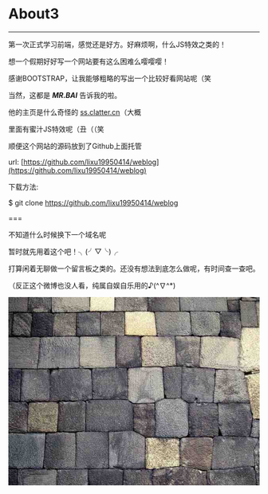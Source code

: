 # About3 #

---
第一次正式学习前端，感觉还是好方。好麻烦啊，什么JS特效之类的！

想一个假期好好写一个网站要有这么困难么嘤嘤嘤！

感谢BOOTSTRAP，让我能够粗略的写出一个比较好看网站呢（笑

当然，这都是 ***MR.BAI*** 告诉我的啦。

他的主页是什么奇怪的 [ss.clatter.cn](http://ss.clatter.cn)（大概

里面有蜜汁JS特效呢（丑（（笑


顺便这个网站的源码放到了Github上面托管

url: [https://github.com/lixu19950414/weblog](https://github.com/lixu19950414/weblog)

下载方法:

$ git clone https://github.com/lixu19950414/weblog

===

不知道什么时候换下一个域名呢

暂时就先用着这个吧！╮(╯▽╰)╭

打算闲着无聊做一个留言板之类的。还没有想法到底怎么做呢，有时间查一查吧。

（反正这个微博也没人看，纯属自娱自乐用的♪(^∇^*)

![](res/system/background.jpg)